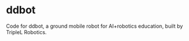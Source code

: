 # ddbot
Code for ddbot, a ground mobile robot for AI+robotics education, built by TripleL Robotics.
